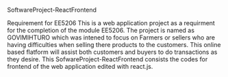 SoftwareProject-ReactFrontend

Requirement for EE5206 This is a web application project as a requirment for the completion of the module EE5206. The project is named as GOVIMIHTURO which was intened to focus on Farmers or sellers who are having difficulties when selling there products to the customers. This online based flatform will assist both customers and buyers to do transactions as they desire. This SofwareProject-ReactFrontend consists the codes for frontend of the web application edited with react.js.


